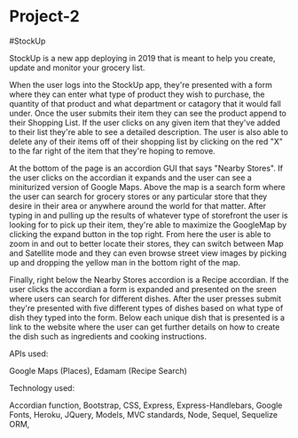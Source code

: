 # Project-2

#StockUp


StockUp is a new app deploying in 2019 that is meant to help you create, update and monitor your grocery list.

When the user logs into the StockUp app, they're presented with a form where they can enter what type of product they wish to purchase, the quantity of that product and what department or catagory that it would fall under. Once the user submits their item they can see the product append to their Shopping List. If the user clicks on any given item that they've added to their list they're able to see a detailed description. The user is also able to delete any of their items off of their shopping list by clicking on the red "X" to the far right of the item that they're hoping to remove. 

At the bottom of the page is an accordion GUI that says "Nearby Stores". If the user clicks on the accordian it expands and the user can see a miniturized version of Google Maps. Above the map is a search form where the user can search for grocery stores or any particular store that they desire in their area or anywhere around the world for that matter. After typing in and pulling up the results of whatever type of storefront the user is looking for to pick up their item, they're able to maximize the GoogleMap by clicking the expand button in the top right. From here the user is able to zoom in and out to better locate their stores, they can switch between Map and Satellite mode and they can even browse street view images by picking up and dropping the yellow man in the bottom right of the map.

Finally, right below the Nearby Stores accordion is a Recipe accordian. If the user clicks the accordian a form is expanded and presented on the sreen where users can search for different dishes. After the user presses submit they're presented with five different types of dishes based on what type of dish they typed into the form. Below each unique dish that is presented is a link to the website where the user can get further details on how to create the dish such as ingredients and cooking instructions.


APIs used:

Google Maps (Places),
Edamam (Recipe Search)

Technology used:

Accordian function,
Bootstrap,
CSS,
Express,
Express-Handlebars,
Google Fonts,
Heroku,
JQuery,
Models,
MVC standards,
Node,
Sequel,
Sequelize ORM,